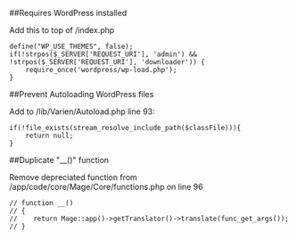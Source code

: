 ##Requires WordPress installed

Add this to top of /index.php

    define("WP_USE_THEMES", false);
    if(!strpos($_SERVER['REQUEST_URI'], 'admin') && !strpos($_SERVER['REQUEST_URI'], 'downloader')) {
        require_once('wordpress/wp-load.php'); 
    }


##Prevent Autoloading WordPress files

Add to /lib/Varien/Autoload.php line 93:

    if(!file_exists(stream_resolve_include_path($classFile))){
        return null;
    }

##Duplicate "__()" function 

Remove depreciated function from /app/code/core/Mage/Core/functions.php on line 96

    // function __()
    // {
    //    return Mage::app()->getTranslator()->translate(func_get_args());
    // }
